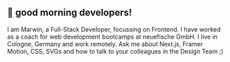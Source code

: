 ## 🐸 good morning developers!

I am Marwin, a Full-Stack Developer, focussing on Frontend. I have worked as a coach for web development bootcamps at neuefische GmbH. I live in Cologne, Germany and work remotely. Ask me about Next.js, Framer Motion, CSS, SVGs and how to talk to your colleagues in the Design Team ;)
